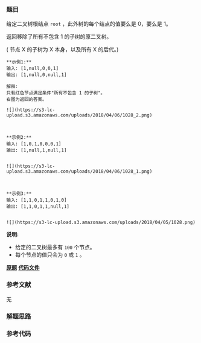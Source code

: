 ### 题目
给定二叉树根结点 `root` ，此外树的每个结点的值要么是 0，要么是 1。

返回移除了所有不包含 1 的子树的原二叉树。

( 节点 X 的子树为 X 本身，以及所有 X 的后代。)

    
    
    **示例1:**
    输入: [1,null,0,0,1]
    输出: [1,null,0,null,1]
     
    解释: 
    只有红色节点满足条件"所有不包含 1 的子树"。
    右图为返回的答案。
    
    ![](https://s3-lc-upload.s3.amazonaws.com/uploads/2018/04/06/1028_2.png)
    
    
    
    **示例2:**
    输入: [1,0,1,0,0,0,1]
    输出: [1,null,1,null,1]
    
    
    ![](https://s3-lc-upload.s3.amazonaws.com/uploads/2018/04/06/1028_1.png)
    
    
    
    **示例3:**
    输入: [1,1,0,1,1,0,1,0]
    输出: [1,1,0,1,1,null,1]
    
    
    ![](https://s3-lc-upload.s3.amazonaws.com/uploads/2018/04/05/1028.png)
    

**说明:**

  * 给定的二叉树最多有 `100` 个节点。
  * 每个节点的值只会为 `0` 或 `1` 。

 **[原题](https://leetcode-cn.com/problems/binary-tree-pruning/)**    **[代码文件]()**


### 参考文献
无

### 解题思路




### 参考代码

```go


```




